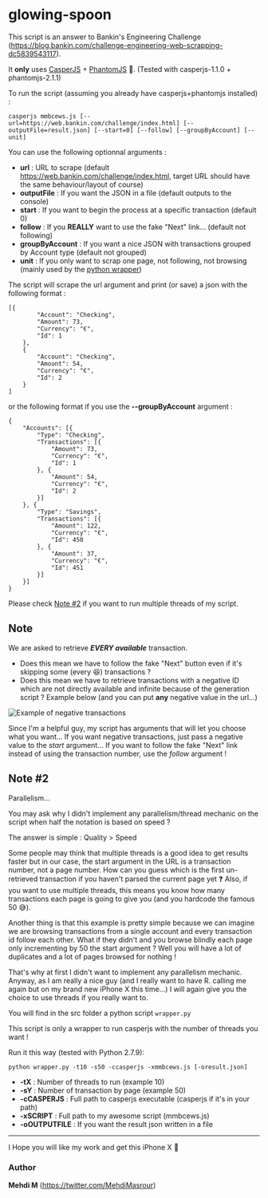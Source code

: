 # glowing-spoon

This script is an answer to Bankin's Engineering Challenge (https://blog.bankin.com/challenge-engineering-web-scrapping-dc5839543117).

It **only** uses [CasperJS](https://github.com/casperjs/casperjs) + [PhantomJS](https://github.com/ariya/phantomjs/) :ghost:.
(Tested with casperjs-1.1.0 + phantomjs-2.1.1)

To run the script (assuming you already have casperjs+phantomjs installed) :

`casperjs mmbcews.js [--url=https://web.bankin.com/challenge/index.html] [--outputFile=result.json] [--start=0] [--follow] [--groupByAccount] [--unit]`

You can use the following optionnal arguments :

- **url** : URL to scrape (default https://web.bankin.com/challenge/index.html, target URL should have the same behaviour/layout of course)
- **outputFile** : If you want the JSON in a file (default outputs to the console)
- **start** : If you want to begin the process at a specific transaction (default 0)
- **follow** : If you **REALLY** want to use the fake "Next" link... (default not following)
- **groupByAccount** : If you want a nice JSON with transactions grouped by Account type  (default not grouped)
- **unit** : If you only want to scrap one page, not following, not browsing (mainly used by the [python wrapper](https://github.com/M3hd1M/glowing-spoon/blob/master/README.md#note-2))


The script will scrape the url argument and print (or save) a json with the following format :
```
[{
		"Account": "Checking",
		"Amount": 73,
		"Currency": "€",
		"Id": 1
	},
	{
		"Account": "Checking",
		"Amount": 54,
		"Currency": "€",
		"Id": 2
	}
]
```

or the following format if you use the **--groupByAccount** argument :
```
{
	"Accounts": [{
		"Type": "Checking",
		"Transactions": [{
			"Amount": 73,
			"Currency": "€",
			"Id": 1
		}, {
			"Amount": 54,
			"Currency": "€",
			"Id": 2
		}]
	}, {
		"Type": "Savings",
		"Transactions": [{
			"Amount": 122,
			"Currency": "€",
			"Id": 450
		}, {
			"Amount": 37,
			"Currency": "€",
			"Id": 451
		}]
	}]
}
```
Please check [Note #2](https://github.com/M3hd1M/glowing-spoon/blob/master/README.md#note-2) if you want to run multiple threads of my script.

## Note

We are asked to retrieve ***EVERY available*** transaction. 

- Does this mean we have to follow the fake "Next" button even if it's skipping some (every :satisfied:) transactions ? 
- Does this mean we have to retrieve transactions with a negative ID which are not directly available and infinite because of the generation script ? Example below (and you can put **any** negative value in the url...)

![Example of negative transactions](https://i.imgur.com/yx5648A.png)

Since I'm a helpful guy, my script has arguments that will let you choose what you want... If you want negative transactions, just pass a negative value to the *start* argument... If you want to follow the fake "Next" link instead of using the transaction number, use the *follow* argument !


## Note #2

Parallelism...

You may ask why I didn't implement any parallelism/thread mechanic on the script when half the notation is based on speed ?

The answer is simple : Quality > Speed

Some people may think that multiple threads is a good idea to get results faster but in our case, the start argument in the URL is a transaction number, not a page number. How can you guess which is the first un-retrieved transaction if you haven't parsed the current page yet :question: Also, if you want to use multiple threads, this means you know how many transactions each page is going to give you (and you hardcode the famous 50 :sweat_smile:).

Another thing is that this example is pretty simple because we can imagine we are browsing transactions from a single account and every transaction id follow each other. What if they didn't and you browse blindly each page only incrementing by 50 the start argument ? Well you will have a lot of duplicates and a lot of pages browsed for nothing !

That's why at first I didn't want to implement any parallelism mechanic.
Anyway, as I am really a nice guy (and I really want to have R. calling me again but on my brand new iPhone X this time...) I will again give you the choice to use threads if you really want to.

You will find in the src folder a python script `wrapper.py`

This script is only a wrapper to run casperjs with the number of threads you want !

Run it this way (tested with Python 2.7.9):

`python wrapper.py -t10 -s50 -ccasperjs -xmmbcews.js [-oresult.json]`

- **-tX** : Number of threads to run (example 10)
- **-sY** : Number of transaction by page (example 50)
- **-cCASPERJS** : Full path to casperjs executable (casperjs if it's in your path)
- **-xSCRIPT** : Full path to my awesome script (mmbcews.js)
- **-oOUTPUTFILE** : If you want the result json written in a file

---

I Hope you will like my work and get this iPhone X :iphone:

### Author 
**Mehdi M** (https://twitter.com/MehdiMasrour)

